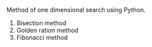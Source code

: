 Method of one dimensional search using Python.
1. Bisection method
2. Golden ration method
3. Fibonacci method
